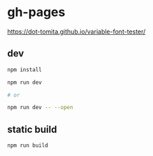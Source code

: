 # gh-pages

https://dot-tomita.github.io/variable-font-tester/


## dev

```bash
npm install

npm run dev

# or

npm run dev -- --open
```

## static build

```bash
npm run build
```
